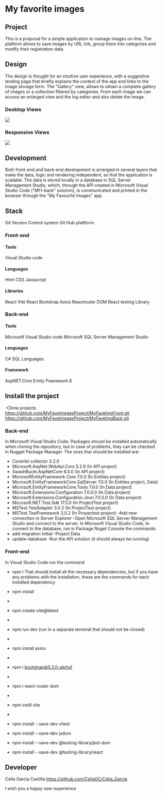 <h1>My favorite images</h1>

<h2>Project</h2>

This is a proposal for a simple application to manage images on-line. The platform allows to save images by URL link, group them into categories and modify their registration data.

<h2>Design</h2>

The design is thought for an intuitive user experience, with a suggestive landing page that briefly explains the context of the app and links to the image storage form.
The "Gallery" view, allows to obtain a complete gallery of images or a collection filtered by categories.
From each image we can access an enlarged view and the log editor and also delete the image.

<h3>Desktop Views</h3>
 
<img src="C:\Users\juanc\FactoriaF5-proyectos\Proyectos\MyFaveImages\MyFaveImgFront\src\assets\images\Group 1.png">

<h3>Responsive Views</h3>

<img src="C:\Users\juanc\FactoriaF5-proyectos\Proyectos\MyFaveImages\MyFaveImgFront\src\assets\images\Group 1.png">
 

<h2>Development</h2>

Both front-end and back-end development is arranged in several layers that make the data, logic and rendering independent, so that the application is scalable.
The data is stored locally in a database in SQL Server Management Studio, which, through the API created in Microsoft Visual Studio Code ("MFI-back" solution), is communicated and printed in the browser through the "My Favourite Images" app.

<h2>Stack</h2>

Git Version Control system
Git Hub plattform

<h3>Front-end</h3>

<h4>Tools</h4>
Visual Studio code

<h4>Lenguages</h4>
Html
CSS
Javascript

<h4>Libraries</h4>
React Vite
React Bootstrap
Axios
Reactrouter DOM
React testing Library

<h3>Back-end</h3>

<h4>Tools</h4>
Microsoft Visual Studio code
Microsoft SQL Server Management Studio 

<h4>Lenguages</h4>
C#
SQL Languages

<h4>Framework</h4>
AspNET.Core Entity Framework 6

<h2>Install the project</h2>

-Clone projects
https://github.com/MyFaveImagesProject/MyFaveImgFront.git
https://github.com/MyFaveImagesProject/MyFaveImgBack.git

<h3>Back-end</h3>

In Microsoft Visual Studio Code:
Packages should be installed automatically when cloning the repository, but in case of problems, they can be checked in Nugget Package Manager. The ones that should be installed are:
- Coverlet collector 3.2.0
- Microsoft.AspNet.WebApi.Cors 5.2.9 (In API project)
- SwashBucle.AspNetCore 6.5.0 (In API project)
- MicrosoftEntityFramework Core 7.0.0 (In Entities project)
- Microsoft.EntityFrameworkCore.SqlServer 7.0.0 (In Entities project, Data)
- Microsoft.EntityFrameworkCore.Tools 7.0.0 (In Data project)
- Microsoft.Extensions.Configuration 7.0.0.0 (In Data project)
- Microsoft.Extensions.Configuration.Json 7.0.0.0 (In Data project)
- Microsoft.NET.Test.Sdk 17.5.0 (In ProjectTest project)
- MSTest.TestAdapter 3.0.2 (In ProjectTest project)
- MSTest.TestFramework 3.0.2 (In Proyectest project)
-Add new connection in Server Explorer
-Open Microsoft SQL Server Management Studio and connect to the server.
In Microsoft Visual Studio Code, to connect to the database, run in Package Nuget Console the commands:
- add-migration Initial -Project Data
- update-database
-Run the API solution (it should always be running)

<h3>Front-end</h3>

In Visual Studio Code run the command
- npm i
That should install all the necessary dependencies, but if you have any problems with the installation, these are the commands for each installed dependency
- npm install
-	
- npm create vite@latest
-	
- npm run dev (run in a separate terminal that should not be closed)
-	
- npm install axios
-	
- npm i bootstrap@5.3.0-alpha1
-	
- npm i react-router dom
-	
- npm instll vite
-	
- npm install --save-dev vitest

- npm install --save-dev jsdom 

- npm install --save-dev @testing-library/jest-dom

- npm install --save-dev @testing-library/react


<h2>Developer</h2>

Celia Garcia Castilla https://github.com/CeliaGC/Celia_Garcia

I wish you a happy user experience







